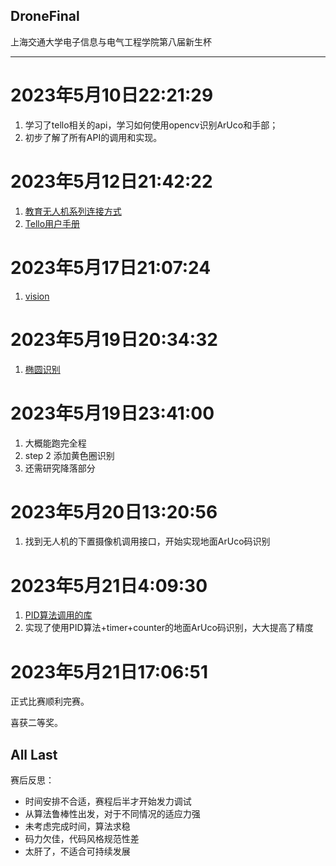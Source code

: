 DroneFinal
---

上海交通大学电子信息与电气工程学院第八届新生杯

---

# 2023年5月10日22:21:29

1. 学习了tello相关的api，学习如何使用opencv识别ArUco和手部；
2. 初步了解了所有API的调用和实现。

# 2023年5月12日21:42:22

1. [教育无人机系列连接方式](https://robomaster-dev.readthedocs.io/zh_CN/latest/python_sdk/connection.html#telloconn)
2. [Tello用户手册](https://manuals.plus/zh-CN/%E7%91%9E%E6%B3%BD%E7%A7%91%E6%8A%80/%E7%89%B9%E4%B9%90%E9%A3%9E%E6%9C%BA%E6%89%8B%E5%86%8C#aircraft_diagram)

# 2023年5月17日21:07:24
1. [vision](https://robomaster-dev.readthedocs.io/zh_CN/latest/python_sdk/robomaster.html#module-robomaster.vision)

# 2023年5月19日20:34:32
1. [椭圆识别](https://blog.csdn.net/qq_33950926/article/details/111409635)

# 2023年5月19日23:41:00
1. 大概能跑完全程
2. step 2 添加黄色圈识别
3. 还需研究降落部分

# 2023年5月20日13:20:56
1. 找到无人机的下置摄像机调用接口，开始实现地面ArUco码识别

# 2023年5月21日4:09:30
1. [PID算法调用的库](https://github.com/m-lundberg/simple-pid)
2. 实现了使用PID算法+timer+counter的地面ArUco码识别，大大提高了精度

# 2023年5月21日17:06:51
正式比赛顺利完赛。


喜获二等奖。


All Last
---

赛后反思：
- 时间安排不合适，赛程后半才开始发力调试
- 从算法鲁棒性出发，对于不同情况的适应力强
- 未考虑完成时间，算法求稳
- 码力欠佳，代码风格规范性差
- 太肝了，不适合可持续发展
